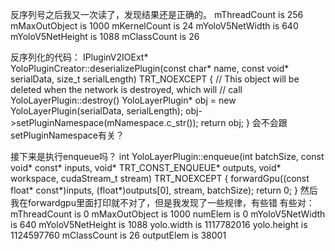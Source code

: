 反序列号之后我又一次读了，发现结果还是正确的。
mThreadCount is 256
mMaxOutObject is 1000
mKernelCount is 24
mYoloV5NetWidth is 640
mYoloV5NetHeight is 1088
mClassCount is 26

反序列化的代码：
IPluginV2IOExt* YoloPluginCreator::deserializePlugin(const char* name, const void* serialData, size_t serialLength) TRT_NOEXCEPT {
  // This object will be deleted when the network is destroyed, which will
  // call YoloLayerPlugin::destroy()
  YoloLayerPlugin* obj = new YoloLayerPlugin(serialData, serialLength);
  obj->setPluginNamespace(mNamespace.c_str());
  return obj;
}
会不会跟setPluginNamespace有关？

接下来是执行enqueue吗？
int YoloLayerPlugin::enqueue(int batchSize, const void* const* inputs, void* TRT_CONST_ENQUEUE* outputs, void* workspace, cudaStream_t stream) TRT_NOEXCEPT {
  forwardGpu((const float* const*)inputs, (float*)outputs[0], stream, batchSize);
  return 0;
}
然后我在forwardgpu里面打印就不对了，但是我发现了一些规律，有些错 有些对：
mThreadCount is 0
mMaxOutObject is 1000
numElem is 0
mYoloV5NetWidth is 640
mYoloV5NetHeight is 1088
yolo.width is 1117782016
yolo.height is 1124597760
mClassCount is 26
outputElem is 38001
